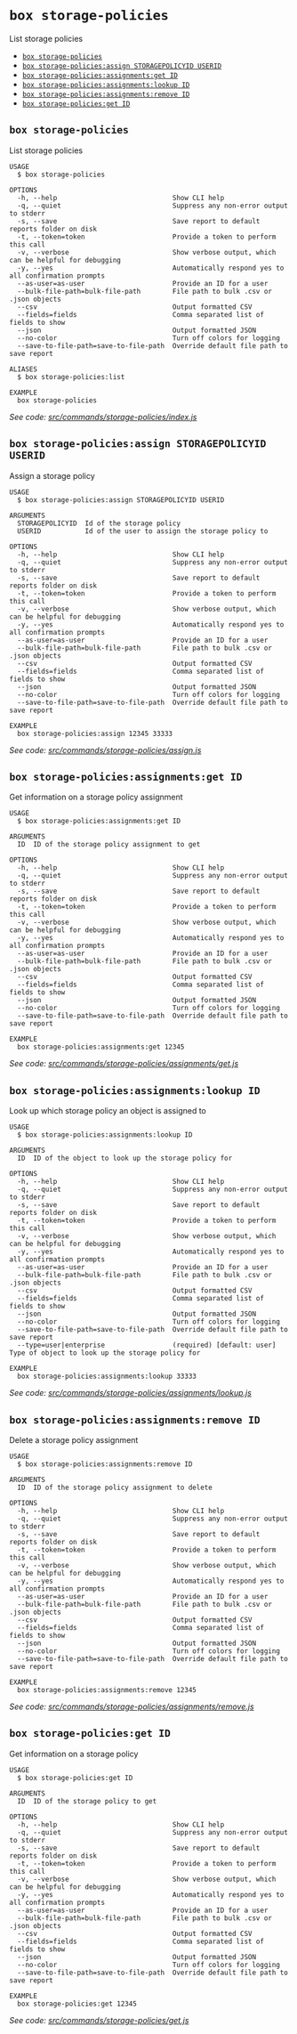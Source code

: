 `box storage-policies`
======================

List storage policies

* [`box storage-policies`](#box-storage-policies)
* [`box storage-policies:assign STORAGEPOLICYID USERID`](#box-storage-policiesassign-storagepolicyid-userid)
* [`box storage-policies:assignments:get ID`](#box-storage-policiesassignmentsget-id)
* [`box storage-policies:assignments:lookup ID`](#box-storage-policiesassignmentslookup-id)
* [`box storage-policies:assignments:remove ID`](#box-storage-policiesassignmentsremove-id)
* [`box storage-policies:get ID`](#box-storage-policiesget-id)

## `box storage-policies`

List storage policies

```
USAGE
  $ box storage-policies

OPTIONS
  -h, --help                             Show CLI help
  -q, --quiet                            Suppress any non-error output to stderr
  -s, --save                             Save report to default reports folder on disk
  -t, --token=token                      Provide a token to perform this call
  -v, --verbose                          Show verbose output, which can be helpful for debugging
  -y, --yes                              Automatically respond yes to all confirmation prompts
  --as-user=as-user                      Provide an ID for a user
  --bulk-file-path=bulk-file-path        File path to bulk .csv or .json objects
  --csv                                  Output formatted CSV
  --fields=fields                        Comma separated list of fields to show
  --json                                 Output formatted JSON
  --no-color                             Turn off colors for logging
  --save-to-file-path=save-to-file-path  Override default file path to save report

ALIASES
  $ box storage-policies:list

EXAMPLE
  box storage-policies
```

_See code: [src/commands/storage-policies/index.js](https://github.com/box/boxcli/blob/v2.9.0/src/commands/storage-policies/index.js)_

## `box storage-policies:assign STORAGEPOLICYID USERID`

Assign a storage policy

```
USAGE
  $ box storage-policies:assign STORAGEPOLICYID USERID

ARGUMENTS
  STORAGEPOLICYID  Id of the storage policy
  USERID           Id of the user to assign the storage policy to

OPTIONS
  -h, --help                             Show CLI help
  -q, --quiet                            Suppress any non-error output to stderr
  -s, --save                             Save report to default reports folder on disk
  -t, --token=token                      Provide a token to perform this call
  -v, --verbose                          Show verbose output, which can be helpful for debugging
  -y, --yes                              Automatically respond yes to all confirmation prompts
  --as-user=as-user                      Provide an ID for a user
  --bulk-file-path=bulk-file-path        File path to bulk .csv or .json objects
  --csv                                  Output formatted CSV
  --fields=fields                        Comma separated list of fields to show
  --json                                 Output formatted JSON
  --no-color                             Turn off colors for logging
  --save-to-file-path=save-to-file-path  Override default file path to save report

EXAMPLE
  box storage-policies:assign 12345 33333
```

_See code: [src/commands/storage-policies/assign.js](https://github.com/box/boxcli/blob/v2.9.0/src/commands/storage-policies/assign.js)_

## `box storage-policies:assignments:get ID`

Get information on a storage policy assignment

```
USAGE
  $ box storage-policies:assignments:get ID

ARGUMENTS
  ID  ID of the storage policy assignment to get

OPTIONS
  -h, --help                             Show CLI help
  -q, --quiet                            Suppress any non-error output to stderr
  -s, --save                             Save report to default reports folder on disk
  -t, --token=token                      Provide a token to perform this call
  -v, --verbose                          Show verbose output, which can be helpful for debugging
  -y, --yes                              Automatically respond yes to all confirmation prompts
  --as-user=as-user                      Provide an ID for a user
  --bulk-file-path=bulk-file-path        File path to bulk .csv or .json objects
  --csv                                  Output formatted CSV
  --fields=fields                        Comma separated list of fields to show
  --json                                 Output formatted JSON
  --no-color                             Turn off colors for logging
  --save-to-file-path=save-to-file-path  Override default file path to save report

EXAMPLE
  box storage-policies:assignments:get 12345
```

_See code: [src/commands/storage-policies/assignments/get.js](https://github.com/box/boxcli/blob/v2.9.0/src/commands/storage-policies/assignments/get.js)_

## `box storage-policies:assignments:lookup ID`

Look up which storage policy an object is assigned to

```
USAGE
  $ box storage-policies:assignments:lookup ID

ARGUMENTS
  ID  ID of the object to look up the storage policy for

OPTIONS
  -h, --help                             Show CLI help
  -q, --quiet                            Suppress any non-error output to stderr
  -s, --save                             Save report to default reports folder on disk
  -t, --token=token                      Provide a token to perform this call
  -v, --verbose                          Show verbose output, which can be helpful for debugging
  -y, --yes                              Automatically respond yes to all confirmation prompts
  --as-user=as-user                      Provide an ID for a user
  --bulk-file-path=bulk-file-path        File path to bulk .csv or .json objects
  --csv                                  Output formatted CSV
  --fields=fields                        Comma separated list of fields to show
  --json                                 Output formatted JSON
  --no-color                             Turn off colors for logging
  --save-to-file-path=save-to-file-path  Override default file path to save report
  --type=user|enterprise                 (required) [default: user] Type of object to look up the storage policy for

EXAMPLE
  box storage-policies:assignments:lookup 33333
```

_See code: [src/commands/storage-policies/assignments/lookup.js](https://github.com/box/boxcli/blob/v2.9.0/src/commands/storage-policies/assignments/lookup.js)_

## `box storage-policies:assignments:remove ID`

Delete a storage policy assignment

```
USAGE
  $ box storage-policies:assignments:remove ID

ARGUMENTS
  ID  ID of the storage policy assignment to delete

OPTIONS
  -h, --help                             Show CLI help
  -q, --quiet                            Suppress any non-error output to stderr
  -s, --save                             Save report to default reports folder on disk
  -t, --token=token                      Provide a token to perform this call
  -v, --verbose                          Show verbose output, which can be helpful for debugging
  -y, --yes                              Automatically respond yes to all confirmation prompts
  --as-user=as-user                      Provide an ID for a user
  --bulk-file-path=bulk-file-path        File path to bulk .csv or .json objects
  --csv                                  Output formatted CSV
  --fields=fields                        Comma separated list of fields to show
  --json                                 Output formatted JSON
  --no-color                             Turn off colors for logging
  --save-to-file-path=save-to-file-path  Override default file path to save report

EXAMPLE
  box storage-policies:assignments:remove 12345
```

_See code: [src/commands/storage-policies/assignments/remove.js](https://github.com/box/boxcli/blob/v2.9.0/src/commands/storage-policies/assignments/remove.js)_

## `box storage-policies:get ID`

Get information on a storage policy

```
USAGE
  $ box storage-policies:get ID

ARGUMENTS
  ID  ID of the storage policy to get

OPTIONS
  -h, --help                             Show CLI help
  -q, --quiet                            Suppress any non-error output to stderr
  -s, --save                             Save report to default reports folder on disk
  -t, --token=token                      Provide a token to perform this call
  -v, --verbose                          Show verbose output, which can be helpful for debugging
  -y, --yes                              Automatically respond yes to all confirmation prompts
  --as-user=as-user                      Provide an ID for a user
  --bulk-file-path=bulk-file-path        File path to bulk .csv or .json objects
  --csv                                  Output formatted CSV
  --fields=fields                        Comma separated list of fields to show
  --json                                 Output formatted JSON
  --no-color                             Turn off colors for logging
  --save-to-file-path=save-to-file-path  Override default file path to save report

EXAMPLE
  box storage-policies:get 12345
```

_See code: [src/commands/storage-policies/get.js](https://github.com/box/boxcli/blob/v2.9.0/src/commands/storage-policies/get.js)_
